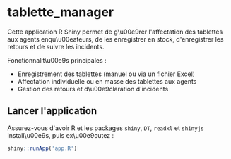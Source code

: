 # tablette_manager

Cette application R Shiny permet de g\u00e9rer l'affectation des tablettes aux agents enqu\u00eateurs, de les enregistrer en stock, d'enregistrer les retours et de suivre les incidents.

Fonctionnalit\u00e9s principales :
* Enregistrement des tablettes (manuel ou via un fichier Excel)
* Affectation individuelle ou en masse des tablettes aux agents
* Gestion des retours et d\u00e9claration d'incidents

## Lancer l'application

Assurez-vous d'avoir R et les packages `shiny`, `DT`, `readxl` et `shinyjs` install\u00e9s, puis ex\u00e9cutez :

```R
shiny::runApp('app.R')
```
